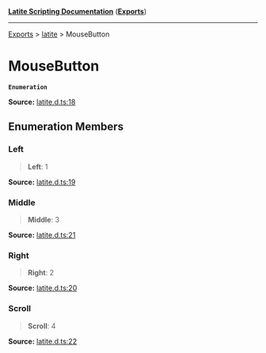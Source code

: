 [**Latite Scripting Documentation**](../../README.md) ([**Exports**](../../exports.md))

---

[Exports](../../exports.md) > [latite](../index.md) > MouseButton

# MouseButton

**`Enumeration`**

**Source:** [latite.d.ts:18](https://github.com/LatiteScripting/latitescripting.github.io/blob/b8f7d69/definitions/latite.d.ts#L18)

## Enumeration Members

### Left

> **Left**: 1

**Source:** [latite.d.ts:19](https://github.com/LatiteScripting/latitescripting.github.io/blob/b8f7d69/definitions/latite.d.ts#L19)

### Middle

> **Middle**: 3

**Source:** [latite.d.ts:21](https://github.com/LatiteScripting/latitescripting.github.io/blob/b8f7d69/definitions/latite.d.ts#L21)

### Right

> **Right**: 2

**Source:** [latite.d.ts:20](https://github.com/LatiteScripting/latitescripting.github.io/blob/b8f7d69/definitions/latite.d.ts#L20)

### Scroll

> **Scroll**: 4

**Source:** [latite.d.ts:22](https://github.com/LatiteScripting/latitescripting.github.io/blob/b8f7d69/definitions/latite.d.ts#L22)
